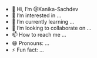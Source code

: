 - 👋 Hi, I’m @Kanika-Sachdev
- 👀 I’m interested in ...
- 🌱 I’m currently learning ...
- 💞️ I’m looking to collaborate on ...
- 📫 How to reach me ...
- 😄 Pronouns: ...
- ⚡ Fun fact: ...

<!---
Kanika-Sachdev/Kanika-Sachdev is a ✨ special ✨ repository because its `README.md` (this file) appears on your GitHub profile.
You can click the Preview link to take a look at your changes.
--->
